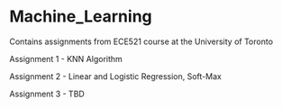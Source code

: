 # Machine_Learning
Contains assignments from ECE521 course at the University of Toronto

Assignment 1 - KNN Algorithm

Assignment 2 - Linear and Logistic Regression, Soft-Max

Assignment 3 - TBD

